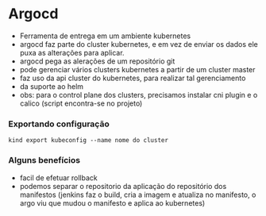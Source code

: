 # Argocd
- Ferramenta de entrega em um ambiente kubernetes
- argocd faz parte do cluster kubernetes, e em vez de enviar os dados ele puxa as alterações para aplicar.
- argocd pega as alerações de um repositório git
- pode gerenciar vários clusters kubernetes a partir de um cluster master
- faz uso da api cluster do kubernetes, para realizar tal gerenciamento
- da suporte ao helm
- obs: para o control plane dos clusters, precisamos instalar cni plugin e o calico (script encontra-se no projeto)

### Exportando configuração
```
kind export kubeconfig --name nome do cluster
```

### Alguns benefícios
- facil de efetuar rollback
- podemos separar o repositorio da aplicação do repositório dos manifestos (jenkins faz o build, cria a imagem e atualiza no manifesto, o argo viu que mudou o manifesto e aplica ao kubernetes)
